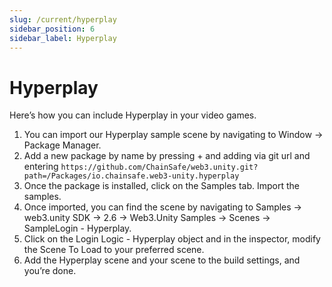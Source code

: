 ```yaml
---
slug: /current/hyperplay
sidebar_position: 6
sidebar_label: Hyperplay
---
```


# Hyperplay

Here’s how you can include Hyperplay in your video games.

1. You can import our Hyperplay sample scene by navigating to Window → Package Manager.
2. Add a new package by name by pressing + and adding via git url and entering `https://github.com/ChainSafe/web3.unity.git?path=/Packages/io.chainsafe.web3-unity.hyperplay`
3. Once the package is installed, click on the Samples tab. Import the samples.
4. Once imported, you can find the scene by navigating to Samples → web3.unity SDK → 2.6 → Web3.Unity Samples → Scenes → SampleLogin - Hyperplay.
5. Click on the Login Logic - Hyperplay object and in the inspector, modify the Scene To Load to your preferred scene.
6. Add the Hyperplay scene and your scene to the build settings, and you’re done.